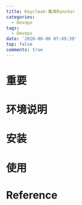 ```yaml
---
title: Keycloak-集成Rancker
categories:
  - Devops
tags:
  - Devops
date: '2020-08-06 07:49:39'
top: false
comments: true
---
```


# 重要

# 环境说明

# 安装

# 使用

# Reference
